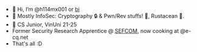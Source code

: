 - 👋 Hi, I’m @h114mx001 or [bi](https://cryptohack.org/user/bi/)
- 👀 Mostly InfoSec: Cryptography 🔒 & Pwn/Rev stuffs! 🤖, Rustacean 🦀.
- 🌱 CS Junior, VinUni 21-25
- Former Security Research Apprentice @ [SEFCOM](https://sefcom.asu.edu), now cooking at @e-cq.net
- That's all :D 

<!---
h114mx001/h114mx001 is a ✨ special ✨ repository because its `README.md` (this file) appears on your GitHub profile.
You can click the Preview link to take a look at your changes.
--->
